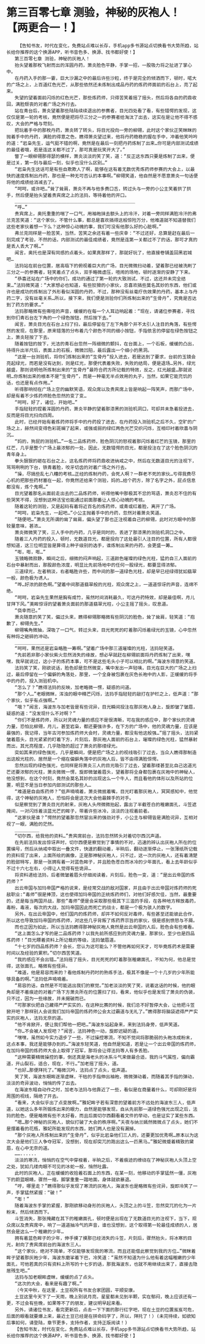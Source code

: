 # 第三百零七章 测验，神秘的灰袍人！【两更合一！】
        【告知书友，时代在变化，免费站点难以长存，手机app多书源站点切换看书大势所趋，站长给你推荐的这个换源APP，听书音色多、换源、找书都好使！】
       第三百零七章 测验，神秘的灰袍人！
       抬头望着那枚飞射而出的浑圆丹药，萧炎脸色平静，手掌一招，一股吸力将之扯进了掌心中。
       在丹药入手的那一霎，巨大沙漏之中的最后许些沙粒，终于是完全的倾洒而下，顿时，喏大的广场之上，上百道红色光芒，从那些依然还未炼制出成品丹药的炼药师面前的石台上，亮了起来。
       失望的望着面前闪烁的红色光芒，那些炼药师，只得苦笑着摇了摇头，然后将各自的药鼎收回，满脸颓丧的对着广场之外行去。
       站在青台后，萧炎望着那些陆陆续续退出的参赛者，目光四处看了看，有些错愕的发现，这仅仅是第一轮的考核，竟然便是把将尽三分之一的参赛者给淘汰了出去，这实在是让他不得不感叹，大会的严格与苛刻。
       把玩着手中的那枚丹药，萧炎转了转头，将目光投向一旁的柳翎，此时这个家伙正笑眯眯的抛着手中的丹药，满脸的得意之色，瞧得萧炎望过来，他将丹药稳稳的握在手中，冲着他笑吟吟的道：“岩枭先生，运气挺不错的啊，竟然是在最后一刻把丹药炼制了出来…你可是内部测试成绩的最佳者哦，若是连这关都不过了，那可真是玩笑开大了。”
       瞥了一眼柳翎那得瑟的模样，萧炎淡淡的笑了笑，道：“反正这东西只要是炼制了出来，便是过关，第一刻与最后一刻，似乎也没什么区别…”
       “岩枭先生这话可是有些自欺欺人了啊，能够在这有着无数优秀炼药师参赛的大会上，以最快的速度炼制出丹药，那也是一种无可否认的本事啊。”柳翎笑道，他自然是不愿意萧炎一句话便将他的成绩给消减去了。
       “呵呵，或许吧…”耸了耸肩，萧炎不再与他多费口舌，转过头与一旁的小公主笑着拱了拱手，然后便是抬头望着贵宾席之上的法犸，等待着他的开口。
       ____________________________________________
       “呼…”
       贵宾席上，奥托重重的喘了一口气，用袖袍抹去额头上的冷汗，对着一旁同样满脸冷汗的弗兰克苦笑道：“这个家伙，不管什么事，都总是喜欢搞得这般惊险万分，他难道就不知道替我们这些老家伙着想一下么？这种惊心动魄的事，我们可没有他那么好的心脏啊。”
       弗兰克同样是一脸苦笑，当然，苦笑之余还有着一些庆幸：“不过还好，总算是赶在最后一刻完成了考验，不然的话，内部测试的最佳成绩者，竟然是连第一关都过不了的话，那可才真的是丢人丢大了啊…”
       闻言，奥托也是深有同感的点着头，如果真那样了，那就好玩了，他直接卷铺盖回黑岩城吧…
       法犸站在前台位置，居高临下的俯视着巨大的广场，目光微微扫动着，望着那已经被洗刷了三分之一的参赛者，轻笑着点了点头，双手略微虚压，喧闹的场地，顿时逐渐的安静了下来。
       “恭喜还站在广场中的你们，成功的通过了第一轮的大致测试，不过，这还并未完全结束…”法犸微笑道：“大家想必也知道，有些狡猾的小家伙，总喜欢搞些莫名其妙的东西，他们或许也是成功的炼制出了外形看似浑圆的丹药，不过，那种没有丝毫疗伤效果的丹药，基本上与丹药二字，没有丝毫关系…所以，接下来，我们便是测验你们所炼制出来的“生骨丹”，究竟是否达到了药方的要求…”
       法犸那略微有些嘶哑的声音，缓缓的在每一个人耳边响起着：“现在，请诸位参赛者，寻找到你们青石台左下角的一个绿色按钮，然后按下去。”
       闻言，萧炎目光在石台上扫了扫，最后停留在了左下角那个并不太引人注目的角落，有些愕然的发现，在那里，原来错落的分布着几个颜色不同的细小按钮，手指依言的停留在绿色按钮之上，萧炎轻按了下去。
       随着按钮的按下，光洁的青石台忽然一阵细微的颤抖，在台面上，一个石板，缓缓的凸出，待得升出半尺后，表面上的石板，微微凹陷，最后露出一个细小的黑洞。
       “这是一台测验机，将你们炼制出来的“生骨丹”投入进去，若是达到了要求，台前的玉镜会亮起绿光，而若是没有达到，则是红光，那便代表着失败，失败的结局，便是退场…另外，绿光越盛，那则说明他所炼制出来的“生骨丹”最符合药方所记载的特效，反之，红光越盛…那就说明…你炼制出来的根本不是“生骨丹”，而是一种毫无半点效用的丸子，当然，如果它能充饥的话，也还是有点作用…”
       听得那响彻在广场上空的幽默笑语，观众席以及贵宾席上皆是响起一阵笑声，而那广场中，却是有着不少炼药师脸色忽然的变了变…
       “呵呵，好了，诸位，开始吧…”
       手指轻轻的捏着浑圆的丹药，萧炎平静的望着那漆黑的测验机洞口，可却并未急着投进去，反而是将目光扫向四周。
       此时，已经开始有着炼药师将手中的丹药投了进去，在丹药投入测验机之后不久，空旷的广场之上，赫然间变得色彩斑斓了起来，或强或弱的绿红两色光芒交织闪烁，互相印衬着欣喜与阴沉…
       “妈的，狗屁的测验机…”一名二品炼药师，脸色阴沉的怒视着那闪烁着红芒的玉镜，那里的红芒，几乎是整个广场上最浓郁的一处，因此，无数错愕的目光，都是投注在了这个脸色阴沉的青年身上。
       拳头狠狠的砸在石台之上，这名炼药师将药鼎收进纳戒之中，然后在无数道目光的注视下，骂骂咧咧的下台，铁青着脸，咬牙切齿的对着广场之外行去。
       “操，尽搞些乱七八糟的考核…正经的炼制丹药，会死人啊？一群老不死的家伙…亏得我费尽心机的把那些药材塞在一起，你竟然还给来个测验，妈的…给个药方，除了名字之外，屁点信息都没有，炼个鬼啊…”
       目光望着那名从面前走出去的二品炼药师，听得他嘴中那极其不忿的骂语，萧炎忍不住的有些哭笑不得，没想到这种活宝也能通过前面那番让人惊心动魄的考核。
       随着这轮的测验，又是起码有着将近百名的炼药师，或青或红着脸，离开了广场。
       “呵呵，岩枭先生，一起吧…”小公主抛着手中的丹药，忽然对着萧炎笑道。
       “随便吧…”萧炎无所谓的耸了耸肩，偏头望了那也正注视着自己的柳翎，此时对方眼中的那较量意味，甚浓…
       萧炎微微笑了笑，三人手中的丹药，几乎是同时的，丢进了那漆黑的测验机洞口之中。
       随着三人丹药的投入，顿时，无数道目光，都是投向了这处最引人注目的位置，所有人都很想知道，这三位明显皆是算得上种子级别的选手，谁炼制出来的丹药，会更盛一筹…
       “嘭，嘭，嘭…”
       玉镜略微寂静，瞬间之后，细微的闷声响起，三道颜色璀璨的绿色光柱，猛的自三人面前的石台中暴射而出，那股颜色浓度，明显比先前场地中的任何一股绿光，都要显得浓郁。
       三道绿光，左者稍淡，右者略胜许些，而中间的那一道绿色光柱，却是早已经绿得犹如翡翠一般，颜色极为诱人。
       “哗…好浓的颜色啊。”望着中间那道翡翠般的光柱，观众席之上，一道道惊讶的声音，连绵不绝。
       “呵呵，岩枭先生果然是胸有成竹，虽然时间消耗最久，可这丹药特效，却是最佳啊，月儿甘拜下风。”美眸惊讶的望着萧炎面前的那道翡翠光柱，小公主摇了摇头，叹息道。
       “侥幸而已。”
       萧炎随意的笑了笑，偏过头来，瞧得柳翎那略微有些阴沉的脸色，耸了耸肩，轻笑道：“抱歉了，柳翎先生。”
       柳翎嘴角微抽，深吸了一口气，转过头来，目光死死的盯着那闪烁着绿光的玉镜，心中忽然有种将之砸碎的冲动。
       ______________
       “呵呵，果然还是岩枭略胜一筹啊。”望着广场中那三道璀璨的光柱，法犸轻笑道。
       “先前若非那小家伙紫火忽然消失的缘故，想必早就赶在柳翎前面将丹药炼制了出来，嘿嘿，我早就说过，这小子的炼药本事，可不是这些毛头小子可以相比的啊。”海波东得意的笑道。
       法犸笑了笑，刚欲说话，脸色却是忽然微变，嘴中发出一声轻咦，目光在巨大的广场之上扫过，最后停留在一个偏僻的角落处，那里，一个全身被包裹在灰色长袍中的人影，正缓缓的将手中的丹药，投入测验机中。
       “怎么了？”瞧得法犸的反映，加老略微一愣，疑惑的问道。
       “那个人…”老眼微眯，浑浊的眼中精芒闪烁，法犸手指轻轻的敲打在护栏之上，低声道：“那个家伙，似乎有点强啊…”
       “哦？”闻言，海波东与加老皆是有些诧异，目光瞬间投注在那灰袍人身上，旋即皱了皱眉，疑惑的道：“没发现什么不对啊？”
       “你们不是炼药师，所以对灵魂力量的感应不是很清晰，可在我的感应中，那个家伙的灵魂力量，恐怕比柳翎，月儿，甚至岩枭，都还要强许多，在下方的广场中，他的灵魂力量，应该是最强的，我记得，当年古河参加炼药师大会时，灵魂力量，都没有他这般强…”摇了摇头，法犸紧皱着眉头，目光紧紧的盯着下方，片刻后，那灰袍人面前的石台上，璀璨的绿色光柱，猛然暴射而出，其光亮程度，几乎隐隐的超过了萧炎的那缕绿光。
       突如其来的绿色强光，几乎是瞬间，便是把广场之上的视线吸引了过去，当众人瞧得那制造出这般光柱的，居然是一个缩在偏僻角落中的灰袍人后，皆不由得满脸惊愕。
       忽然出现的绿色强光，也同样是将萧炎三人的目光吸引了过去，望着那缕甚至比自己这道光芒还要浓郁的光柱，萧炎微微一愣，旋即微皱着眉头，望着那将全身都包裹在灰袍中的神秘人，他没想到，在这个时刻，竟然会莫名其妙的出现这么一个牛人，而且看他的体形以及所站的位置，明显不是当日参加内部测试的那些人…
       “难道是自由炼药师？”低声喃喃着，萧炎微抿着嘴，目光盯着那灰袍人，冥冥感知中，他觉得，这个神秘的灰袍人，恐怕将会是这次大会他最棘手的对手。
       似是察觉到了萧炎目光的射来，灰袍人头颅微微抬起，露出了半截苍白的稚嫩面孔，斗笠遮掩间，一对闪烁着淡蓝光芒的眸子，带着许些冰冷，淡淡的注视着前者。
       “这家伙是谁？”愕然的望着那忽然冒出来的强劲对手，小公主与柳翎皆是满脸诧异，互相对视了一眼，满脸的茫然。
       _________
       “切尔西，给我他的资料…”贵宾席前台，法犸忽然转头对着切尔西沉声道。
       在先前法犸发出惊讶声时，切尔西便是察觉到了事情的不对，迅速的辨认出灰袍人所在的位置编号，然后从纳戒中取出一叠文件，快速的翻动着，半晌后，翻动逐渐停止，一张薄纸所记载的资料现了出来，上面所绘的画像，正是那神秘灰袍人，只不过，这一次的灰袍人，还有着清楚的脸部特写，那是一张拥有着一对蓝色眸子，并且脸色苍白而冰冷的少年面孔，看上去年龄似乎不过十六七左右，小得让人觉得有些诡异…
       将资料递给法犸，后者微皱着眉头仔细阅读着，片刻后，脸色一变，道：“是出云帝国的炼药师？”
       出云帝国与加玛帝国严格的说来，是经常交战的敌对国家，并且由于出云帝国对炼药师的死敌职业:“毒师”很是捧顶，这也使得加玛帝国的正统炼药师们，对他们好感欠佳，当然，最重要的，还是每当两国开战，那些“毒师”便是会采取那些极其下三滥的手段，在各种地方释放毒药，毒粉，毒液，每次的大战，加玛帝国因此而死亡的战士，都是一个极为骇人的数字。
       另外，在出云帝国中，他们国内的炼药师，却并不如何反对毒师，有些甚至还能彼此合作，所以这也导致加玛帝国的炼药师，对这些几乎背叛了炼药界宗旨的家伙，很是感到愤怒与不屑。
       而也正因为如此，所以当法犸瞧得那神秘灰袍人竟然是出云帝国的人后，脸色会有些难看。
       “这上面怎么才写的是二品炼药师？以我先前所感应到的灵魂力量，那家伙，至少也是四品炼药师！”目光瞟着资料上所记载的等级，法犸皱眉道。
       “十七岁的四品炼药师？会长，您认为这可能么？不管他再如何天才，可毕竟炼药术是需要时间以及经验的累积。”切尔西苦笑道。
       “我的感应不会出错…”法犸摇了摇头，目光死死的盯着那张稚嫩面孔，不知为何，他总是觉得，这张面孔，略微有些怪异。
       “难道，他是易容而来的？看他炼制丹药时的熟练手法，极其不像是一个十几岁的少年所能够具备的啊。”法犸低声喃喃着。
       “易容的话，自然是不可能逃出我们的察觉。”加老淡淡的笑了笑，说着这话的时候，他的眼角却是不着痕迹的对着广场下方萧炎所在的位置扫了扫，看来，他似乎也是发现了萧炎的伪装，只不过，因为一些缘故，并未揭破而已。
       “可那家伙把自己藏得严严实实的，在这种比赛的时候，我们总不好暂停大会，让他把斗笠掀开吧？那样别人会说我们加玛帝国的炼药师公会太过霸道与无礼了。”瞧得那将脑袋遮得严严实实的灰袍人，法犸无奈的道。
       “他不肯掀开，便让我们帮他一把吧…”海波东站起身来，来到法犸身旁，低声笑道。
       “你…不会被人发现吧？”闻言，法犸神色一动，旋即迟疑的道。
       “嘿嘿，虽然如今实力退步了一些，不过操控寒流，不知不觉间将那脆弱的头袍冻成粉末，这点本事，我还是能够办到的…”海波东轻笑道，他自然是知道，若是让一个出云帝国的炼药师，在加玛帝国的炼药师大会上取得了冠军，那将会让得法犸等人有多丢脸。
       “这种需要精微操控的事，倒还真是海老头的冰系斗气来做最合适，我的斗气属性，偏向霸道，开山裂石，适合，现在，不行…”加老摇了摇头，道。
       “也好…那便拜托了。”略微沉吟，法犸点了点头，低声道。
       笑了笑，海波东眼眸逐渐虚眯，干枯的手指伸出袖袍，微微弹动着，而随着其手指的弹动，淡淡的奇异波动，悄悄的传了出去。
       在海波东暗自动作之时，加老与法犸与他靠近了一些，看似是在商量着什么，可却刚好是将周围的视线，隔绝了开去。
       “看来，大会似乎出了点变故啊…”雅妃眸子若有深意的望着前方不远处的海波东三人，低声道，以她这么多年所锻炼出来的眼力，自然是能够发现，自从先前那一道绿色强光出现之后，法犸的脸色，便是略微有些不太好看，而且后面切尔西翻看着文件的举动，也是证实了某些东西。
       “嗯…那个神秘的灰袍人，貌似打破了大会的秩序啊。”夭夜与纳兰嫣然微微点了点头，她们不是摆着看的花瓶，雅妃所能发现的东西，她们两人也是没有漏掉。
       “那个灰袍人所炼制出来的“生骨丹”，似乎比岩枭他们三人的，还要更加优秀啊…原本以为这次大会是他们三人争夺冠军，没想到，现在却突兀的跑出这么一匹黑马…”雅妃微蹙着精致的黛眉，在心中无奈的道。
       ……......
       淡淡的寒流，悄悄的在空气中穿梭着，半晌之后，不着痕迹的缭绕在了神秘灰袍人头顶上空之处，犹如几缕肉眼不可见的冰蛇一般，悄然吐露。
       此时的灰袍人，正在缓缓的收拾着石面上的东西，在某一刻，他移动的手掌猛然一僵，灰袍下的蔚蓝眼睛，骤然一缩，脚掌重重一踏地面，身体就欲暴退。
       “哼，哪里走？”瞧得那似乎发现了寒流的灰袍人，海波东也是略微有些诧异，旋即冷笑了一声，手掌猛然紧握：“破！”
       “嘭！”
       随着海波东手掌的紧握，那刚欲移动身形的灰袍人，头顶之上的斗笠，忽然突兀的化为一片粉末，然后倾洒而下。
       斗笠消失，那张掩藏在其下的稚嫩面孔，顿时便是出现在了无数道目光的注视下，当下，观众席以及贵宾席中，响了一道道抽冷气的声音，谁也没想到，这个取得第一轮最佳成绩的人，居然会是这么一个稚嫩的少年…
       拥有着蓝色眸子的少年，伸手摸了摸那已经消失的斗笠，片刻后，骤然抬头，将冰寒的目光，射向了贵宾席前台的海波东三人。
       “这个家伙，绝对不简单，不仅能够发现我的寒流，而且还能借此察觉到我的方位…”微眯着眸子望着那灰袍少年，海波东磨挲着下巴，冷笑道：“虽然不知道为什么他有着这幅稚嫩的少年面孔，可他若真的只有资料上所写的十七岁的话，那我海波东，也就不用继续出来了，直接去隐居残生吧…”
       法犸与加老眼眸虚眯，缓缓的点了点头。
       “这次的大会，看来是有趣了啊…”
       （今天中秋，在这里，土豆祝所有书友合家团圆，平顺安康。
       土豆这里今天下了一天雨，晚上别说月亮，星星都未见到半颗，实在郁闷，晚上应该还有一更，不过会有些晚，如果等不了的朋友，建议明早起来看。
       另外，请诸位书友，看完更新后，点击一下下面的那行红字吧，现在土豆的位置岌岌可危，后面的眼看就要爆上来，最近土豆已经是在拼命码字了，所以，拜托了！）(未完待续，如欲知后事如何，请登陆，章节更多，支持作者，支持正版阅读！)
       【告知书友，时代在变化，免费站点难以长存，手机app多书源站点切换看书大势所趋，站长给你推荐的这个换源APP，听书音色多、换源、找书都好使！】